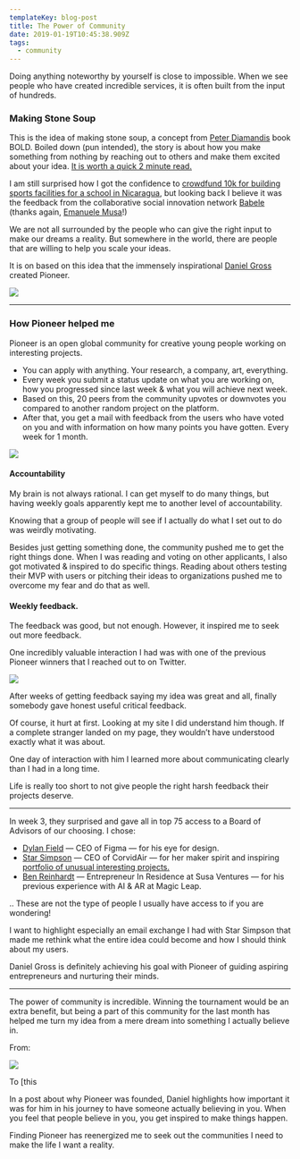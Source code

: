 ```yaml
---
templateKey: blog-post
title: The Power of Community
date: 2019-01-19T10:45:38.909Z
tags:
  - community
---
```


Doing anything noteworthy by yourself is close to impossible. When we see people
who have created incredible services, it is often built from the input of
hundreds.

### Making Stone Soup

This is the idea of making stone soup, a concept from [Peter
Diamandis](https://medium.com/@PeterDiamandis) book BOLD. Boiled down (pun
intended), the story is about how you make something from nothing by reaching
out to others and make them excited about your idea. [It is worth a quick 2
minute read.](https://www.diamandis.com/blog/stone-soup)

I am still surprised how I got the confidence to [crowdfund 10k for building
sports facilities for a school in
Nicaragua](https://www.youtube.com/watch?v=5lpXoREGyEQ), but looking back I
believe it was the feedback from the collaborative social innovation network
[Babele](https://babele.co/) (thanks again, [Emanuele
Musa](https://medium.com/@emanuele.musa)!)

We are not all surrounded by the people who can give the right input to make our
dreams a reality. But somewhere in the world, there are people that are willing
to help you scale your ideas.

It is on based on this idea that the immensely inspirational [Daniel
Gross](https://medium.com/@danielgross) created Pioneer.

![](https://cdn-images-1.medium.com/max/2000/1*Ea9ztl5Xc4ZuZsttiot4_Q.png)

---

### How Pioneer helped me

Pioneer is an open global community for creative young people working on
interesting projects.

- You can apply with anything. Your research, a company, art, everything.
- Every week you submit a status update on what you are working on, how you
  progressed since last week & what you will achieve next week.
- Based on this, 20 peers from the community upvotes or downvotes you compared to
  another random project on the platform.
- After that, you get a mail with feedback from the users who have voted on you
  and with information on how many points you have gotten. Every week for 1 month.

![](https://cdn-images-1.medium.com/max/1600/1*G6gZJOcedCpcz_KQb4sndw.png)

#### Accountability

My brain is not always rational. I can get myself to do many things, but having
weekly goals apparently kept me to another level of accountability.

Knowing that a group of people will see if I actually do what I set out to do
was weirdly motivating.

Besides just getting something done, the community pushed me to get the right
things done. When I was reading and voting on other applicants, I also got
motivated & inspired to do specific things. Reading about others testing their
MVP with users or pitching their ideas to organizations pushed me to overcome my
fear and do that as well.

#### Weekly feedback.

The feedback was good, but not enough. However, it inspired me to seek out more
feedback.

One incredibly valuable interaction I had was with one of the previous Pioneer
winners that I reached out to on Twitter.

![](https://cdn-images-1.medium.com/max/1200/1*6TNtbLIX0S3zUkJY4rZ5_A.png)

After weeks of getting feedback saying my idea was great and all, finally
somebody gave honest useful critical feedback.

Of course, it hurt at first. Looking at my site I did understand him though. If
a complete stranger landed on my page, they wouldn’t have understood exactly
what it was about.

One day of interaction with him I learned more about communicating clearly than
I had in a long time.

Life is really too short to not give people the right harsh feedback their
projects deserve.

---

In week 3, they surprised and gave all in top 75 access to a Board of Advisors
of our choosing. I chose:

- [Dylan Field](https://medium.com/@zoink) — CEO of Figma — for his eye for
  design.
- [Star Simpson](https://medium.com/@starsandrobots) — CEO of CorvidAir — for her
  maker spirit and inspiring [portfolio of unusual interesting
  projects.](http://starsimpson.com/)
- [Ben Reinhardt](https://medium.com/@Ben_Reinhardt) — Entrepreneur In Residence
  at Susa Ventures — for his previous experience with AI & AR at Magic Leap.

.. These are not the type of people I usually have access to if you are
wondering!

I want to highlight especially an email exchange I had with Star Simpson that
made me rethink what the entire idea could become and how I should think about
my users.

Daniel Gross is definitely achieving his goal with Pioneer of guiding aspiring
entrepreneurs and nurturing their minds.

---

The power of community is incredible. Winning the tournament would be an extra
benefit, but being a part of this community for the last month has helped me
turn my idea from a mere dream into something I actually believe in.

From:

![](https://cdn-images-1.medium.com/max/1600/1*ehq2eJ0eiRW8TcjlN2Cdbg.png)

To [this[](https://youtu.be/qxTZG8x__Z4)

In a post about why Pioneer was founded, Daniel highlights how important it was
for him in his journey to have someone actually believing in you. When you feel
that people believe in you, you get inspired to make things happen.

Finding Pioneer has reenergized me to seek out the communities I need to make
the life I want a reality.
